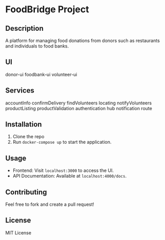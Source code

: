 # FoodBridge Project

## Description
A platform for managing food donations from donors such as restaurants and individuals to food banks.

## UI
donor-ui
foodbank-ui
volunteer-ui

## Services
accountInfo
confirmDelivery
findVolunteers
locating
notifyVolunteers
productListing
productValidation
authentication
hub
notification
route

## Installation
1. Clone the repo
2. Run `docker-compose up` to start the application.

## Usage
- Frontend: Visit `localhost:3000` to access the UI.
- API Documentation: Available at `localhost:4000/docs`.

## Contributing
Feel free to fork and create a pull request!

## License
MIT License

